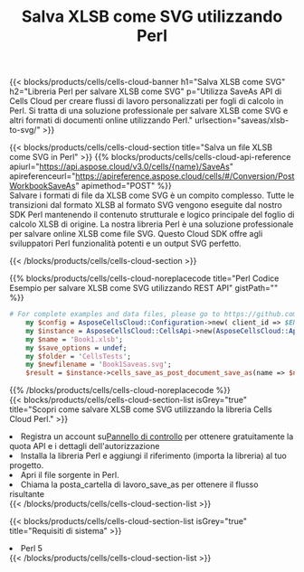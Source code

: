 ﻿---
title:  Salva XLSB come SVG utilizzando Perl
description:  Utilizzando Aspose.Cells Cloud SDK per Perl per salvare il file in formato XLSB come file in formato SVG.
kwords: Excel, Save XLSB as SVG, REST, Perl
howto: How to save XLSB as SVG using Aspose.Cells Cloud Perl library.
---
{{< blocks/products/cells/cells-cloud-banner h1="Salva XLSB come SVG" h2="Libreria Perl per salvare XLSB come SVG" p="Utilizza SaveAs API di Cells Cloud per creare flussi di lavoro personalizzati per fogli di calcolo in Perl. Si tratta di una soluzione professionale per salvare XLSB come SVG e altri formati di documenti online utilizzando Perl." urlsection="saveas/xlsb-to-svg/" >}}

{{< blocks/products/cells/cells-cloud-section title="Salva un file XLSB come SVG in Perl" >}}
{{% blocks/products/cells/cells-cloud-api-reference apiurl="https://api.aspose.cloud/v3.0/cells/{name}/SaveAs" apireferenceurl="https://apireference.aspose.cloud/cells/#/Conversion/PostWorkbookSaveAs" apimethod="POST" %}}
<br/>
Salvare i formati di file da XLSB come SVG è un compito complesso. Tutte le transizioni dal formato XLSB al formato SVG vengono eseguite dal nostro SDK Perl mantenendo il contenuto strutturale e logico principale del foglio di calcolo XLSB di origine. La nostra libreria Perl è una soluzione professionale per salvare online XLSB come file SVG. Questo Cloud SDK offre agli sviluppatori Perl funzionalità potenti e un output SVG perfetto.

{{< /blocks/products/cells/cells-cloud-section >}}

{{% blocks/products/cells/cells-cloud-noreplacecode title="Perl Codice Esempio per salvare XLSB come SVG utilizzando REST API" gistPath="" %}}
  
```perl
# For complete examples and data files, please go to https://github.com/aspose-cells-cloud/aspose-cells-cloud-perl/
    my $config = AsposeCellsCloud::Configuration->new( client_id => $ENV{'ProductClientId'}, client_secret => $ENV{'ProductClientSecret'});
    my $instance = AsposeCellsCloud::CellsApi->new(AsposeCellsCloud::ApiClient->new( $config));
    my $name = 'Book1.xlsb';
    my $save_options = undef;
    my $folder = 'CellsTests';
    my $newfilename = 'Book1Saveas.svg';
    $result = $instance->cells_save_as_post_document_save_as(name => $name,save_options => $save_options, newfilename => $newfilename, folder => $folder);
```
  
{{% /blocks/products/cells/cells-cloud-noreplacecode %}}
<br/>
{{< blocks/products/cells/cells-cloud-section-list isGrey="true" title="Scopri come salvare XLSB come SVG utilizzando la libreria Cells Cloud Perl." >}}
<li> Registra un account su<a href="https://dashboard.aspose.cloud/">Pannello di controllo</a> per ottenere gratuitamente la quota API e i dettagli dell'autorizzazione</li>
<li>Installa la libreria Perl e aggiungi il riferimento (importa la libreria) al tuo progetto.</li>
<li>Apri il file sorgente in Perl.</li>
<li>Chiama la posta_cartella di lavoro_save_as per ottenere il flusso risultante</li>
{{< /blocks/products/cells/cells-cloud-section-list >}}

{{< blocks/products/cells/cells-cloud-section-list isGrey="true" title="Requisiti di sistema" >}}
<li>Perl 5</li>
{{< /blocks/products/cells/cells-cloud-section-list >}}
